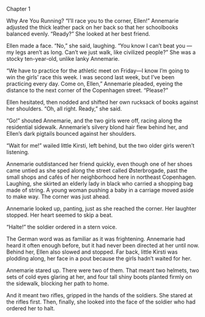 Chapter 1 

Why Are You Running?
“I’ll race you to the corner, Ellen!” Annemarie adjusted the thick leather pack on her back so that her schoolbooks balanced evenly. “Ready?” She looked at her best friend.

Ellen made a face. “No,” she said, laughing. “You know I can’t beat you —my legs aren’t as long. Can’t we just walk, like civilized people?” She was a stocky ten-year-old, unlike lanky Annemarie.

“We have to practice for the athletic meet on Friday—I know I’m going to win the girls’ race this week. I was second last week, but I’ve been practicing every day. Come on, Ellen,” Annemarie pleaded, eyeing the distance to the next corner of the Copenhagen street. “Please?”

Ellen hesitated, then nodded and shifted her own rucksack of books against her shoulders. “Oh, all right. Ready,” she said.

“Go!” shouted Annemarie, and the two girls were off, racing along the residential sidewalk. Annemarie’s silvery blond hair flew behind her, and Ellen’s dark pigtails bounced against her shoulders.

“Wait for me!” wailed little Kirsti, left behind, but the two older girls weren’t listening.

Annemarie outdistanced her friend quickly, even though one of her shoes came untied as she sped along the street called Østerbrogade, past the small shops and cafés of her neighborhood here in northeast Copenhagen. Laughing, she skirted an elderly lady in black who carried a shopping bag made of string. A young woman pushing a baby in a carriage moved aside to make way. The corner was just ahead.

Annemarie looked up, panting, just as she reached the corner. Her laughter stopped. Her heart seemed to skip a beat.

“Halte!” the soldier ordered in a stern voice.

The German word was as familiar as it was frightening. Annemarie had heard it often enough before, but it had never been directed at her until now.
Behind her, Ellen also slowed and stopped. Far back, little Kirsti was plodding along, her face in a pout because the girls hadn’t waited for her.

Annemarie stared up. There were two of them. That meant two helmets, two sets of cold eyes glaring at her, and four tall shiny boots planted firmly on the sidewalk, blocking her path to home.

And it meant two rifles, gripped in the hands of the soldiers. She stared at the rifles first. Then, finally, she looked into the face of the soldier who had ordered her to halt.
